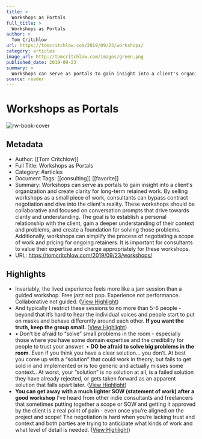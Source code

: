 ```yaml
---
title: >
  Workshops as Portals
full_title: >
  Workshops as Portals
author: >
  Tom Critchlow
url: https://tomcritchlow.com/2019/09/23/workshops/
category: articles
image_url: http://tomcritchlow.com/images/green.png
published_date: 2019-09-23
summary: >
  Workshops can serve as portals to gain insight into a client's organization and create clarity for long-term retained work. By selling workshops as a small piece of work, consultants can bypass contract negotiation and dive into the client's reality. These workshops should be collaborative and focused on conversation prompts that drive towards clarity and understanding. The goal is to establish a personal relationship with the client, gain a deeper understanding of their context and problems, and create a foundation for solving those problems. Additionally, workshops can simplify the process of negotiating a scope of work and pricing for ongoing retainers. It is important for consultants to value their expertise and charge appropriately for these workshops.
source: reader
---
```

# Workshops as Portals

![rw-book-cover](http://tomcritchlow.com/images/green.png)

## Metadata
- Author: [[Tom Critchlow]]
- Full Title: Workshops as Portals
- Category: #articles
- Document Tags: [[consulting]] [[favorite]] 
- Summary: Workshops can serve as portals to gain insight into a client's organization and create clarity for long-term retained work. By selling workshops as a small piece of work, consultants can bypass contract negotiation and dive into the client's reality. These workshops should be collaborative and focused on conversation prompts that drive towards clarity and understanding. The goal is to establish a personal relationship with the client, gain a deeper understanding of their context and problems, and create a foundation for solving those problems. Additionally, workshops can simplify the process of negotiating a scope of work and pricing for ongoing retainers. It is important for consultants to value their expertise and charge appropriately for these workshops.
- URL: https://tomcritchlow.com/2019/09/23/workshops/

## Highlights
- Invariably, the lived experience feels more like a jam session than a guided workshop. Free jazz not pop. Experience not performance. Collaborative not guided. ([View Highlight](https://read.readwise.io/read/01hr9hp5vhk2jeb8vnh4vbnb2n))
- And typically I restrict these sessions to no more than 5-6 people - beyond that it’s hard to hear the individual voices and people start to put on masks and behave differently around each other. **If you want the truth, keep the group small.** ([View Highlight](https://read.readwise.io/read/01hr9hpz4ye9jv615y5cbt6apd))
- • Don’t be afraid to “solve” small problems in the room - especially those where you have some domain expertise and the credibility for people to trust your answer.
  • **DO be afraid to solve big problems in the room**. Even if you think you have a clear solution… you don’t. At best you come up with a “solution” that could work in theory, but fails to get sold in and implemented or is too generic and actually misses some context.. At worst, your “solution” is no solution at all, is a failed solution they have already rejected, or gets taken forward as an apparent solution that falls apart later. ([View Highlight](https://read.readwise.io/read/01hr9hrx0crazrbw56vj0md046))
- **You can get away with a much lighter SOW (statement of work) after a good workshop**
  I’ve heard from other indie consultants and freelancers that sometimes putting together a scope or SOW and getting it approved by the client is a real point of pain - even once you’re aligned on the project and scope!
  The negotiation is hard when you’re lacking trust and context and both parties are trying to anticipate what kinds of work and what level of detail is needed. ([View Highlight](https://read.readwise.io/read/01hr9htz04sqs15nkyjxwng7eh))



